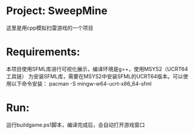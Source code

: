 # Project: SweepMine
这里是用cpp模拟扫雷游戏的一个项目

# Requirements:
本项目使用SFML库进行可视化展示，编译环境是g++，使用MSYS2（UCRT64 工具链）
为安装SFML库，需要在MSYS2中安装SFML的UCRT64版本。可以使用以下命令安装：
pacman -S mingw-w64-ucrt-x86_64-sfml

# Run:
运行buildgame.ps1脚本，编译完成后，会自动打开游戏窗口

